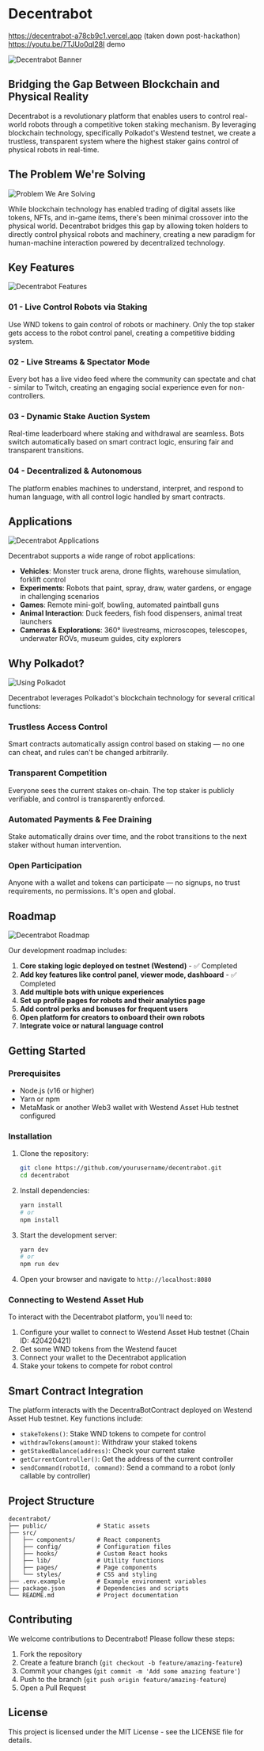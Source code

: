 # Decentrabot

https://decentrabot-a78cb9c1.vercel.app (taken down post-hackathon)
https://youtu.be/7TJUo0qI28I demo

![Decentrabot Banner](https://hebbkx1anhila5yf.public.blob.vercel-storage.com/Our%20vision_pages-to-jpg-0004.jpg-P5vlBG70H5qmo7jk4UuLelSkjgbtBh.jpeg)

## Bridging the Gap Between Blockchain and Physical Reality

Decentrabot is a revolutionary platform that enables users to control real-world robots through a competitive token staking mechanism. By leveraging blockchain technology, specifically Polkadot's Westend testnet, we create a trustless, transparent system where the highest staker gains control of physical robots in real-time.

## The Problem We're Solving

![Problem We Are Solving](https://hebbkx1anhila5yf.public.blob.vercel-storage.com/Our%20vision_pages-to-jpg-0003.jpg-ycJ44o8uEEAUtu7saA4PIamiXlhzxc.jpeg)

While blockchain technology has enabled trading of digital assets like tokens, NFTs, and in-game items, there's been minimal crossover into the physical world. Decentrabot bridges this gap by allowing token holders to directly control physical robots and machinery, creating a new paradigm for human-machine interaction powered by decentralized technology.

## Key Features

![Decentrabot Features](https://hebbkx1anhila5yf.public.blob.vercel-storage.com/Our%20vision_pages-to-jpg-0005.jpg-dkikthTix65HC9R3JWhp3gBA72nwP7.jpeg)

### 01 - Live Control Robots via Staking
Use WND tokens to gain control of robots or machinery. Only the top staker gets access to the robot control panel, creating a competitive bidding system.

### 02 - Live Streams & Spectator Mode
Every bot has a live video feed where the community can spectate and chat - similar to Twitch, creating an engaging social experience even for non-controllers.

### 03 - Dynamic Stake Auction System
Real-time leaderboard where staking and withdrawal are seamless. Bots switch automatically based on smart contract logic, ensuring fair and transparent transitions.

### 04 - Decentralized & Autonomous
The platform enables machines to understand, interpret, and respond to human language, with all control logic handled by smart contracts.

## Applications

![Decentrabot Applications](https://hebbkx1anhila5yf.public.blob.vercel-storage.com/Our%20vision_pages-to-jpg-0006.jpg-mKxD2mwGpjzDgFuBrj4be56rtsqy4R.jpeg)

Decentrabot supports a wide range of robot applications:

- **Vehicles**: Monster truck arena, drone flights, warehouse simulation, forklift control
- **Experiments**: Robots that paint, spray, draw, water gardens, or engage in challenging scenarios
- **Games**: Remote mini-golf, bowling, automated paintball guns
- **Animal Interaction**: Duck feeders, fish food dispensers, animal treat launchers
- **Cameras & Explorations**: 360° livestreams, microscopes, telescopes, underwater ROVs, museum guides, city explorers

## Why Polkadot?

![Using Polkadot](https://hebbkx1anhila5yf.public.blob.vercel-storage.com/Our%20vision_pages-to-jpg-0007.jpg-Wyu03y857gvI6l7p91KfaHl5lK86gz.jpeg)

Decentrabot leverages Polkadot's blockchain technology for several critical functions:

### Trustless Access Control
Smart contracts automatically assign control based on staking — no one can cheat, and rules can't be changed arbitrarily.

### Transparent Competition
Everyone sees the current stakes on-chain. The top staker is publicly verifiable, and control is transparently enforced.

### Automated Payments & Fee Draining
Stake automatically drains over time, and the robot transitions to the next staker without human intervention.

### Open Participation
Anyone with a wallet and tokens can participate — no signups, no trust requirements, no permissions. It's open and global.

## Roadmap

![Decentrabot Roadmap](https://hebbkx1anhila5yf.public.blob.vercel-storage.com/Our%20vision_pages-to-jpg-0008.jpg-aaHN3vqhojpESzfaiMp2Ap6UrnZdez.jpeg)

Our development roadmap includes:

1. **Core staking logic deployed on testnet (Westend)** - ✅ Completed
2. **Add key features like control panel, viewer mode, dashboard** - ✅ Completed
3. **Add multiple bots with unique experiences**
4. **Set up profile pages for robots and their analytics page**
5. **Add control perks and bonuses for frequent users**
6. **Open platform for creators to onboard their own robots**
7. **Integrate voice or natural language control**

## Getting Started

### Prerequisites

- Node.js (v16 or higher)
- Yarn or npm
- MetaMask or another Web3 wallet with Westend Asset Hub testnet configured

### Installation

1. Clone the repository:
   ```bash
   git clone https://github.com/yourusername/decentrabot.git
   cd decentrabot
   ```

2. Install dependencies:
   ```bash
   yarn install
   # or
   npm install
   ```

3. Start the development server:
   ```bash
   yarn dev
   # or
   npm run dev
   ```

4. Open your browser and navigate to `http://localhost:8080`

### Connecting to Westend Asset Hub

To interact with the Decentrabot platform, you'll need to:

1. Configure your wallet to connect to Westend Asset Hub testnet (Chain ID: 420420421)
2. Get some WND tokens from the Westend faucet
3. Connect your wallet to the Decentrabot application
4. Stake your tokens to compete for robot control

## Smart Contract Integration

The platform interacts with the DecentraBotContract deployed on Westend Asset Hub testnet. Key functions include:

- `stakeTokens()`: Stake WND tokens to compete for control
- `withdrawTokens(amount)`: Withdraw your staked tokens
- `getStakedBalance(address)`: Check your current stake
- `getCurrentController()`: Get the address of the current controller
- `sendCommand(robotId, command)`: Send a command to a robot (only callable by controller)

## Project Structure

```
decentrabot/
├── public/              # Static assets
├── src/
│   ├── components/      # React components
│   ├── config/          # Configuration files
│   ├── hooks/           # Custom React hooks
│   ├── lib/             # Utility functions
│   ├── pages/           # Page components
│   └── styles/          # CSS and styling
├── .env.example         # Example environment variables
├── package.json         # Dependencies and scripts
└── README.md            # Project documentation
```

## Contributing

We welcome contributions to Decentrabot! Please follow these steps:

1. Fork the repository
2. Create a feature branch (`git checkout -b feature/amazing-feature`)
3. Commit your changes (`git commit -m 'Add some amazing feature'`)
4. Push to the branch (`git push origin feature/amazing-feature`)
5. Open a Pull Request

## License

This project is licensed under the MIT License - see the LICENSE file for details.
